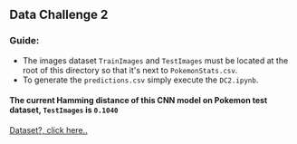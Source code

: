 
## Data Challenge 2 
### Guide:
- The images dataset  `TrainImages` and `TestImages` must be located at the root of this directory so that it's next to `PokemonStats.csv`.
- To generate the `predictions.csv` simply execute the `DC2.ipynb`.

#### The current Hamming distance of this CNN model on Pokemon test dataset, `TestImages` is `0.1040`

[//]: # (Add a link)
[Dataset?, click here..](https://www.kaggle.com/datasets/divyanshusingh369/complete-pokemon-library-32k-images-and-csv)